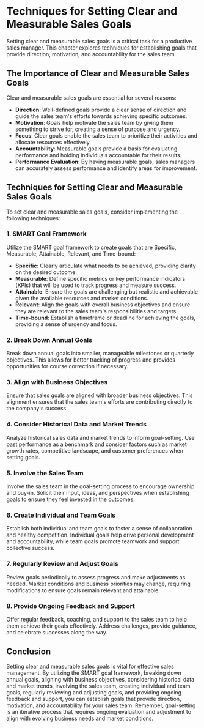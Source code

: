 Techniques for Setting Clear and Measurable Sales Goals
==================================================================

Setting clear and measurable sales goals is a critical task for a productive sales manager. This chapter explores techniques for establishing goals that provide direction, motivation, and accountability for the sales team.

The Importance of Clear and Measurable Sales Goals
--------------------------------------------------

Clear and measurable sales goals are essential for several reasons:

* **Direction**: Well-defined goals provide a clear sense of direction and guide the sales team's efforts towards achieving specific outcomes.
* **Motivation**: Goals help motivate the sales team by giving them something to strive for, creating a sense of purpose and urgency.
* **Focus**: Clear goals enable the sales team to prioritize their activities and allocate resources effectively.
* **Accountability**: Measurable goals provide a basis for evaluating performance and holding individuals accountable for their results.
* **Performance Evaluation**: By having measurable goals, sales managers can accurately assess performance and identify areas for improvement.

Techniques for Setting Clear and Measurable Sales Goals
-------------------------------------------------------

To set clear and measurable sales goals, consider implementing the following techniques:

### 1. SMART Goal Framework

Utilize the SMART goal framework to create goals that are Specific, Measurable, Attainable, Relevant, and Time-bound:

* **Specific**: Clearly articulate what needs to be achieved, providing clarity on the desired outcome.
* **Measurable**: Define specific metrics or key performance indicators (KPIs) that will be used to track progress and measure success.
* **Attainable**: Ensure the goals are challenging but realistic and achievable given the available resources and market conditions.
* **Relevant**: Align the goals with overall business objectives and ensure they are relevant to the sales team's responsibilities and targets.
* **Time-bound**: Establish a timeframe or deadline for achieving the goals, providing a sense of urgency and focus.

### 2. Break Down Annual Goals

Break down annual goals into smaller, manageable milestones or quarterly objectives. This allows for better tracking of progress and provides opportunities for course correction if necessary.

### 3. Align with Business Objectives

Ensure that sales goals are aligned with broader business objectives. This alignment ensures that the sales team's efforts are contributing directly to the company's success.

### 4. Consider Historical Data and Market Trends

Analyze historical sales data and market trends to inform goal-setting. Use past performance as a benchmark and consider factors such as market growth rates, competitive landscape, and customer preferences when setting goals.

### 5. Involve the Sales Team

Involve the sales team in the goal-setting process to encourage ownership and buy-in. Solicit their input, ideas, and perspectives when establishing goals to ensure they feel invested in the outcomes.

### 6. Create Individual and Team Goals

Establish both individual and team goals to foster a sense of collaboration and healthy competition. Individual goals help drive personal development and accountability, while team goals promote teamwork and support collective success.

### 7. Regularly Review and Adjust Goals

Review goals periodically to assess progress and make adjustments as needed. Market conditions and business priorities may change, requiring modifications to ensure goals remain relevant and attainable.

### 8. Provide Ongoing Feedback and Support

Offer regular feedback, coaching, and support to the sales team to help them achieve their goals effectively. Address challenges, provide guidance, and celebrate successes along the way.

Conclusion
----------

Setting clear and measurable sales goals is vital for effective sales management. By utilizing the SMART goal framework, breaking down annual goals, aligning with business objectives, considering historical data and market trends, involving the sales team, creating individual and team goals, regularly reviewing and adjusting goals, and providing ongoing feedback and support, you can establish goals that provide direction, motivation, and accountability for your sales team. Remember, goal-setting is an iterative process that requires ongoing evaluation and adjustment to align with evolving business needs and market conditions.
